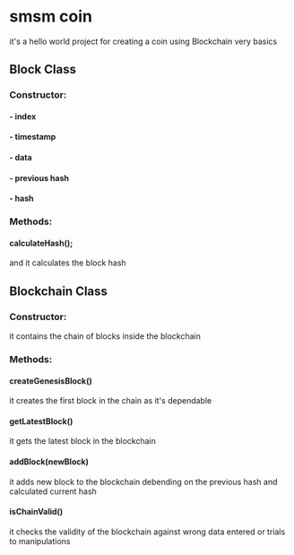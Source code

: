 # smsm coin
it's a hello world project for creating a coin using Blockchain very basics

## Block Class
### Constructor:
#### - index
#### - timestamp
#### - data
#### - previous hash
#### - hash

### Methods:
#### calculateHash();

and it calculates the block hash

## Blockchain Class 
### Constructor:

it contains the chain of blocks inside the blockchain

### Methods:

#### createGenesisBlock()

it creates the first block in the chain as it's dependable

#### getLatestBlock()

it gets the latest block in the blockchain

#### addBlock(newBlock)

it adds new block to the blockchain debending on the previous hash and calculated current hash

#### isChainValid()

it checks the validity of the blockchain against wrong data entered or trials to manipulations 

